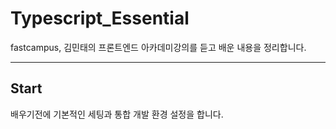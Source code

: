 # Typescript_Essential

fastcampus, 김민태의 프론트엔드 아카데미강의를 듣고 배운 내용을 정리합니다.

---
## Start
배우기전에 기본적인 세팅과 통합 개발 환경 설정을 합니다.

